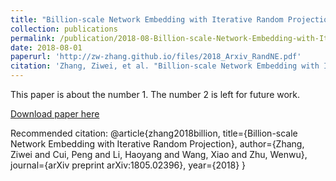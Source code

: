 ```yaml
---
title: "Billion-scale Network Embedding with Iterative Random Projection"
collection: publications
permalink: /publication/2018-08-Billion-scale-Network-Embedding-with-Iterative-Random-Projection
date: 2018-08-01
paperurl: 'http://zw-zhang.github.io/files/2018_Arxiv_RandNE.pdf'
citation: 'Zhang, Ziwei, et al. "Billion-scale Network Embedding with Iterative Random Projection." arXiv preprint arXiv:1805.02396 (2018).'
---
```

This paper is about the number 1. The number 2 is left for future work.

[Download paper here](http://zw-zhang.github.io/files/2018_Arxiv_RandNE.pdf)

Recommended citation: 
@article{zhang2018billion,
  title={Billion-scale Network Embedding with Iterative Random Projection},
  author={Zhang, Ziwei and Cui, Peng and Li, Haoyang and Wang, Xiao and Zhu, Wenwu},
  journal={arXiv preprint arXiv:1805.02396},
  year={2018}
}